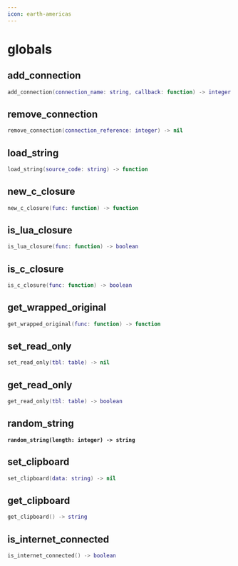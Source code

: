```yaml
---
icon: earth-americas
---
```


# globals

## add\_connection

```lua
add_connection(connection_name: string, callback: function) -> integer
```

## remove\_connection

```lua
remove_connection(connection_reference: integer) -> nil
```

## load\_string

```lua
load_string(source_code: string) -> function
```

## new\_c\_closure

```lua
new_c_closure(func: function) -> function
```

## is\_lua\_closure&#x20;

```lua
is_lua_closure(func: function) -> boolean
```

## is\_c\_closure

```lua
is_c_closure(func: function) -> boolean
```

## get\_wrapped\_original

```lua
get_wrapped_original(func: function) -> function
```

## set\_read\_only

```lua
set_read_only(tbl: table) -> nil
```

## get\_read\_only

```lua
get_read_only(tbl: table) -> boolean
```

## random\_string

<pre class="language-lua"><code class="lang-lua"><strong>random_string(length: integer) -> string
</strong></code></pre>

## set\_clipboard

```lua
set_clipboard(data: string) -> nil
```

## get\_clipboard

```lua
get_clipboard() -> string
```

## is\_internet\_connected

```lua
is_internet_connected() -> boolean
```
